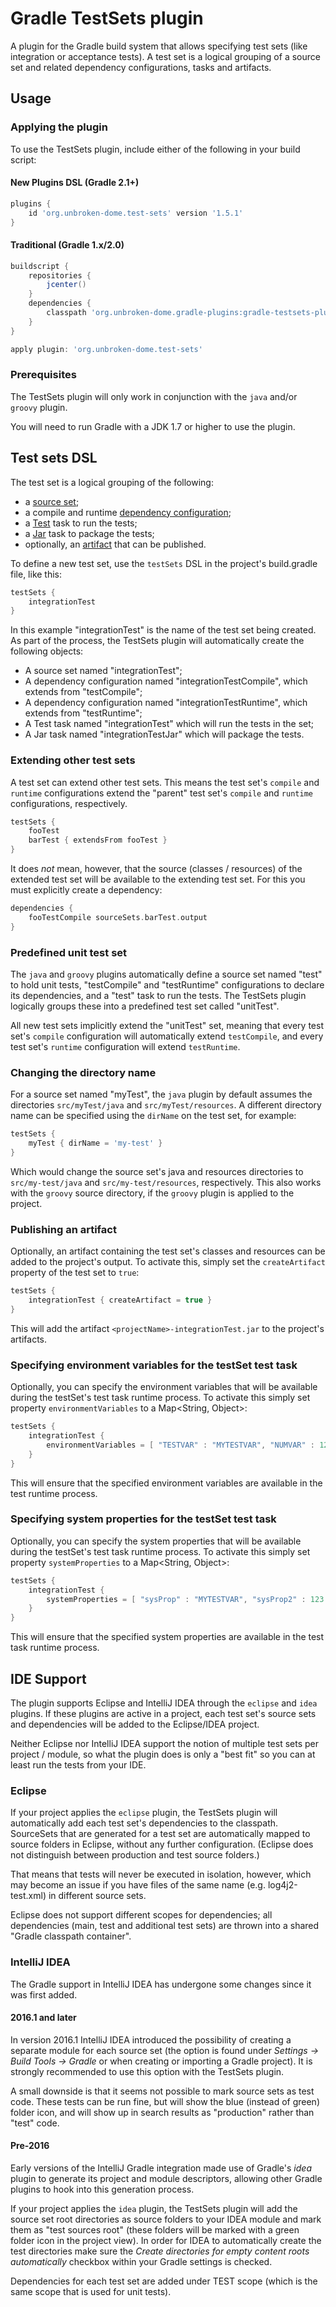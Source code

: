# Gradle TestSets plugin

A plugin for the Gradle build system that allows specifying test sets (like integration or acceptance tests). A test set is a logical grouping of a source set and related dependency configurations, tasks and artifacts.

## Usage

### Applying the plugin

To use the TestSets plugin, include either of the following in your build script:

#### New Plugins DSL (Gradle 2.1+)

```groovy
plugins {
    id 'org.unbroken-dome.test-sets' version '1.5.1'
}
```

#### Traditional (Gradle 1.x/2.0)

```groovy
buildscript {
    repositories {
        jcenter()
    }
    dependencies {
        classpath 'org.unbroken-dome.gradle-plugins:gradle-testsets-plugin:1.5.1'
    }
}

apply plugin: 'org.unbroken-dome.test-sets'
```

### Prerequisites

The TestSets plugin will only work in conjunction with the `java` and/or `groovy` plugin.

You will need to run Gradle with a JDK 1.7 or higher to use the plugin.

## Test sets DSL

The test set is a logical grouping of the following:

- a [source set](http://gradle.org/docs/current/userguide/java_plugin.html#N11F7B);
- a compile and runtime [dependency configuration](http://gradle.org/docs/current/userguide/dependency_management.html#sub:configurations);
- a [Test](http://gradle.org/docs/current/userguide/java_plugin.html#sec:java_test) task to run the tests;
- a [Jar](http://gradle.org/docs/current/userguide/java_plugin.html#N12A7C) task to package the tests;
- optionally, an [artifact](http://gradle.org/docs/current/userguide/artifact_management.html) that can be published.

To define a new test set, use the `testSets` DSL in the project's build.gradle file, like this:

```groovy
testSets {
    integrationTest
}
```

In this example "integrationTest" is the name of the test set being created. As part of the process, the TestSets plugin will automatically create the following objects:

* A source set named "integrationTest";
* A dependency configuration named "integrationTestCompile", which extends from "testCompile";
* A dependency configuration named "integrationTestRuntime", which extends from "testRuntime";
* A Test task named "integrationTest" which will run the tests in the set;
* A Jar task named "integrationTestJar" which will package the tests.


### Extending other test sets

A test set can extend other test sets. This means the test set's `compile` and `runtime` configurations extend the "parent" test set's `compile` and `runtime` configurations, respectively.

```groovy
testSets {
    fooTest
    barTest { extendsFrom fooTest }
}
```

It does _not_ mean, however, that the source (classes / resources) of the extended test set will be available to the
extending test set. For this you must explicitly create a dependency:

```groovy
dependencies {
    fooTestCompile sourceSets.barTest.output
}
```

### Predefined unit test set

The `java` and `groovy` plugins automatically define a source set named "test" to hold unit tests, "testCompile" and "testRuntime" configurations to declare its dependencies, and a "test" task to run the tests. The TestSets plugin logically groups these into a predefined test set called "unitTest".

All new test sets implicitly extend the "unitTest" set, meaning that every test set's `compile` configuration will automatically extend `testCompile`, and every test set's `runtime` configuration will extend `testRuntime`.

### Changing the directory name

For a source set named "myTest", the `java` plugin by default assumes the directories `src/myTest/java` and `src/myTest/resources`. A different directory name can be specified using the `dirName` on the test set, for example:

```groovy
testSets {
    myTest { dirName = 'my-test' }
}
```

Which would change the source set's java and resources directories to `src/my-test/java` and `src/my-test/resources`, respectively. This also works with the `groovy` source directory, if the `groovy` plugin is applied to the project.

### Publishing an artifact

Optionally, an artifact containing the test set's classes and resources can be added to the project's output. To activate this, simply set the `createArtifact` property of the test set to `true`:

```groovy
testSets {
    integrationTest { createArtifact = true }
}
```

This will add the artifact `<projectName>-integrationTest.jar` to the project's artifacts.

### Specifying environment variables for the testSet test task

Optionally, you can specify the environment variables that will be available during the testSet's test task runtime process. To activate this simply set property `environmentVariables` to a Map<String, Object>:

```groovy
testSets {
    integrationTest {
        environmentVariables = [ "TESTVAR" : "MYTESTVAR", "NUMVAR" : 123 ]
    }
}
```

This will ensure that the specified environment variables are available in the test runtime process.

### Specifying system properties for the testSet test task

Optionally, you can specify the system properties that will be available during the testSet's test task runtime process. To activate this simply set property `systemProperties` to a Map<String, Object>:

```groovy
testSets {
    integrationTest {
        systemProperties = [ "sysProp" : "MYTESTVAR", "sysProp2" : 123 ]
    }
}
```

This will ensure that the specified system properties are available in the test task runtime process.

## IDE Support

The plugin supports Eclipse and IntelliJ IDEA through the `eclipse` and `idea` plugins. If these plugins are active in
a project, each test set's source sets and dependencies will be added to the Eclipse/IDEA project.

Neither Eclipse nor IntelliJ IDEA support the notion of multiple test sets per project / module, so what the plugin does
is only a "best fit" so you can at least run the tests from your IDE.

### Eclipse

If your project applies the `eclipse` plugin, the TestSets plugin will automatically add each test set's dependencies
to the classpath. SourceSets that are generated for a test set are automatically mapped to source folders in Eclipse,
without any further configuration. (Eclipse does not distinguish between production and test source folders.)

That means that tests will never be executed in isolation, however, which may become an issue if you have files of the
same name (e.g. log4j2-test.xml) in different source sets.

Eclipse does not support different scopes for dependencies; all dependencies (main, test and additional test sets) are
thrown into a shared "Gradle classpath container".

### IntelliJ IDEA

The Gradle support in IntelliJ IDEA has undergone some changes since it was first added.

#### 2016.1 and later

In version 2016.1 IntelliJ IDEA introduced the possibility of creating a separate module for each source set (the option
is found under *Settings -> Build Tools -> Gradle* or when creating or importing a Gradle project).
It is strongly recommended to use this option with the TestSets plugin.

A small downside is that it seems not possible to mark source sets as test code. These tests can be run fine, but
 will show the blue (instead of green) folder icon, and will show up in search results as "production" rather than
 "test" code.

#### Pre-2016

Early versions of the IntelliJ Gradle integration made use of Gradle's *idea* plugin to generate its project and module
descriptors, allowing other Gradle plugins to hook into this generation process.

If your project applies the `idea` plugin, the TestSets plugin will add the source set root directories as source folders
to your IDEA module and mark them as "test sources root" (these folders will be marked with a green folder icon in the
project view). In order for IDEA to automatically create the test directories make sure the
*Create directories for empty content roots automatically* checkbox within your Gradle settings is checked.

Dependencies for each test set are added under TEST scope (which is the same scope that is used for unit tests).
